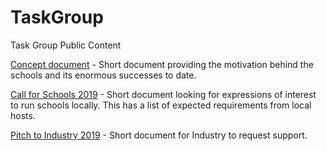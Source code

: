 # TaskGroup
Task Group Public Content

[Concept document](CODATA-RDA%20Summer%20Schools-Concept.pdf) - Short document providing the motivation behind the schools and its enormous successes to date.

[Call for Schools 2019](call%20for%20school%202019.pdf) - Short document looking for expressions of interest to run schools locally. This has a list of expected requirements from local hosts.

[Pitch to Industry 2019](PitchtoIndustry2019.pdf) - Short document for Industry to request support.
